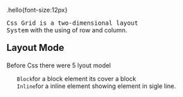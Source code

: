 
.hello{font-size:12px}

  <code style="font-size:14px">Css Grid is a two-dimensional layout System</code> with the using of row and column.
  <h2 style="margin:20px 0">Layout Mode</h2>
  <p style="font-size:14px">Before Css there were 5 lyout model</p>
  
  <ol style="list-style-type:none">
  <li><code>Block</code>for a block element its cover a block<li>
  <li><code>Inline</code>for a inline element showing element in sigle line.<li>
  </ol>
